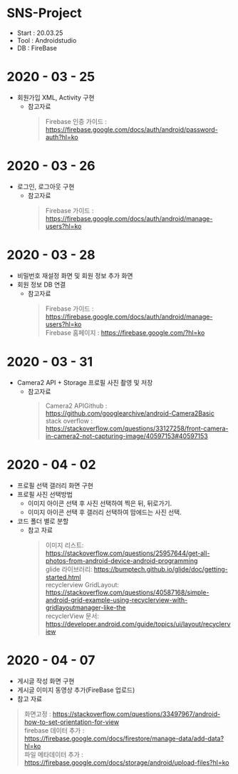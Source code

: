 # SNS-Project
* Start : 20.03.25
* Tool : Androidstudio
* DB : FireBase

# 2020 - 03 - 25
* 회원가입 XML, Activity 구현
  * 참고자료
    > Firebase 인증 가이드 : https://firebase.google.com/docs/auth/android/password-auth?hl=ko
# 2020 - 03 - 26
* 로그인, 로그아웃 구현
  * 참고자료
    > Firebase 가이드 : https://firebase.google.com/docs/auth/android/manage-users?hl=ko
# 2020 - 03 - 28
* 비밀번호 재설정 화면 및 회원 정보 추가 화면
* 회원 정보 DB 연결
  * 참고자료
    > Firebase 가이드 : https://firebase.google.com/docs/auth/android/manage-users?hl=ko <br />
    > Firebase 홈페이지 : https://firebase.google.com/?hl=ko
# 2020 - 03 - 31
* Camera2 API + Storage 프로필 사진 촬영 및 저장
  * 참고자료 
    > Camera2 APIGithub : https://github.com/googlearchive/android-Camera2Basic <br />
    > stack overflow : https://stackoverflow.com/questions/33127258/front-camera-in-camera2-not-capturing-image/40597153#40597153
# 2020 - 04 - 02
* 프로필 선택 갤러리 화면 구현
* 프로필 사진 선택방법
  * 이미지 아이콘 선택 후 사진 선택하여 찍은 뒤, 뒤로가기.
  * 이미지 아이콘 선택 후 갤러리 선택하여 맘에드는 사진 선택.
* 코드 폴더 별로 분할
  * 참고 자료
    > 이미지 리스트: https://stackoverflow.com/questions/25957644/get-all-photos-from-android-device-android-programming <br />
    > glide 라이브러리: https://bumptech.github.io/glide/doc/getting-started.html <br />
    > recyclerview GridLayout: https://stackoverflow.com/questions/40587168/simple-android-grid-example-using-recyclerview-with-gridlayoutmanager-like-the <br />
    > recyclerView 문서: https://developer.android.com/guide/topics/ui/layout/recyclerview <br />

# 2020 - 04 - 07
* 게시글 작성 화면 구현
* 게시글 이미지 동영상 추가(FireBase 업로드)
 * 참고 자료
  > 화면고정 : https://stackoverflow.com/questions/33497967/android-how-to-set-orientation-for-view <br />
  > firebase 데이터 추가 : https://firebase.google.com/docs/firestore/manage-data/add-data?hl=ko <br />
  > 파일 메타데이터 추가 : https://firebase.google.com/docs/storage/android/upload-files?hl=ko <br />
